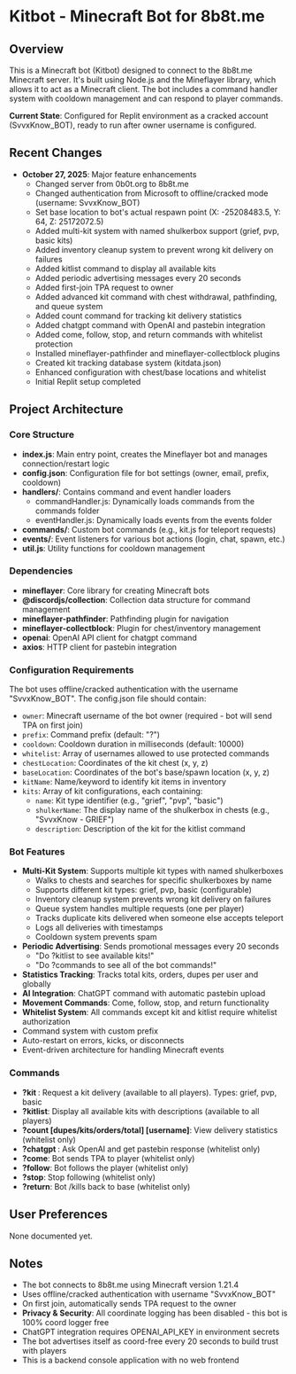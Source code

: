 # Kitbot - Minecraft Bot for 8b8t.me

## Overview
This is a Minecraft bot (Kitbot) designed to connect to the 8b8t.me Minecraft server. It's built using Node.js and the Mineflayer library, which allows it to act as a Minecraft client. The bot includes a command handler system with cooldown management and can respond to player commands.

**Current State**: Configured for Replit environment as a cracked account (SvvxKnow_BOT), ready to run after owner username is configured.

## Recent Changes
- **October 27, 2025**: Major feature enhancements
  - Changed server from 0b0t.org to 8b8t.me
  - Changed authentication from Microsoft to offline/cracked mode (username: SvvxKnow_BOT)
  - Set base location to bot's actual respawn point (X: -25208483.5, Y: 64, Z: 25172072.5)
  - Added multi-kit system with named shulkerbox support (grief, pvp, basic kits)
  - Added inventory cleanup system to prevent wrong kit delivery on failures
  - Added kitlist command to display all available kits
  - Added periodic advertising messages every 20 seconds
  - Added first-join TPA request to owner
  - Added advanced kit command with chest withdrawal, pathfinding, and queue system
  - Added count command for tracking kit delivery statistics
  - Added chatgpt command with OpenAI and pastebin integration
  - Added come, follow, stop, and return commands with whitelist protection
  - Installed mineflayer-pathfinder and mineflayer-collectblock plugins
  - Created kit tracking database system (kitdata.json)
  - Enhanced configuration with chest/base locations and whitelist
  - Initial Replit setup completed

## Project Architecture

### Core Structure
- **index.js**: Main entry point, creates the Mineflayer bot and manages connection/restart logic
- **config.json**: Configuration file for bot settings (owner, email, prefix, cooldown)
- **handlers/**: Contains command and event handler loaders
  - commandHandler.js: Dynamically loads commands from the commands folder
  - eventHandler.js: Dynamically loads events from the events folder
- **commands/**: Custom bot commands (e.g., kit.js for teleport requests)
- **events/**: Event listeners for various bot actions (login, chat, spawn, etc.)
- **util.js**: Utility functions for cooldown management

### Dependencies
- **mineflayer**: Core library for creating Minecraft bots
- **@discordjs/collection**: Collection data structure for command management
- **mineflayer-pathfinder**: Pathfinding plugin for navigation
- **mineflayer-collectblock**: Plugin for chest/inventory management
- **openai**: OpenAI API client for chatgpt command
- **axios**: HTTP client for pastebin integration

### Configuration Requirements
The bot uses offline/cracked authentication with the username "SvvxKnow_BOT". The config.json file should contain:
- `owner`: Minecraft username of the bot owner (required - bot will send TPA on first join)
- `prefix`: Command prefix (default: "?")
- `cooldown`: Cooldown duration in milliseconds (default: 10000)
- `whitelist`: Array of usernames allowed to use protected commands
- `chestLocation`: Coordinates of the kit chest (x, y, z)
- `baseLocation`: Coordinates of the bot's base/spawn location (x, y, z)
- `kitName`: Name/keyword to identify kit items in inventory
- `kits`: Array of kit configurations, each containing:
  - `name`: Kit type identifier (e.g., "grief", "pvp", "basic")
  - `shulkerName`: The display name of the shulkerbox in chests (e.g., "SvvxKnow - GRIEF")
  - `description`: Description of the kit for the kitlist command

### Bot Features
- **Multi-Kit System**: Supports multiple kit types with named shulkerboxes
  - Walks to chests and searches for specific shulkerboxes by name
  - Supports different kit types: grief, pvp, basic (configurable)
  - Inventory cleanup system prevents wrong kit delivery on failures
  - Queue system handles multiple requests (one per player)
  - Tracks duplicate kits delivered when someone else accepts teleport
  - Logs all deliveries with timestamps
  - Cooldown system prevents spam
- **Periodic Advertising**: Sends promotional messages every 20 seconds
  - "Do ?kitlist to see available kits!"
  - "Do ?commands to see all of the bot commands!"
- **Statistics Tracking**: Tracks total kits, orders, dupes per user and globally
- **AI Integration**: ChatGPT command with automatic pastebin upload
- **Movement Commands**: Come, follow, stop, and return functionality
- **Whitelist System**: All commands except kit and kitlist require whitelist authorization
- Command system with custom prefix
- Auto-restart on errors, kicks, or disconnects
- Event-driven architecture for handling Minecraft events

### Commands
- **?kit <type>**: Request a kit delivery (available to all players). Types: grief, pvp, basic
- **?kitlist**: Display all available kits with descriptions (available to all players)
- **?count [dupes/kits/orders/total] [username]**: View delivery statistics (whitelist only)
- **?chatgpt <question>**: Ask OpenAI and get pastebin response (whitelist only)
- **?come**: Bot sends TPA to player (whitelist only)
- **?follow**: Bot follows the player (whitelist only)
- **?stop**: Stop following (whitelist only)
- **?return**: Bot /kills back to base (whitelist only)

## User Preferences
None documented yet.

## Notes
- The bot connects to 8b8t.me using Minecraft version 1.21.4
- Uses offline/cracked authentication with username "SvvxKnow_BOT"
- On first join, automatically sends TPA request to the owner
- **Privacy & Security**: All coordinate logging has been disabled - this bot is 100% coord logger free
- ChatGPT integration requires OPENAI_API_KEY in environment secrets
- The bot advertises itself as coord-free every 20 seconds to build trust with players
- This is a backend console application with no web frontend
